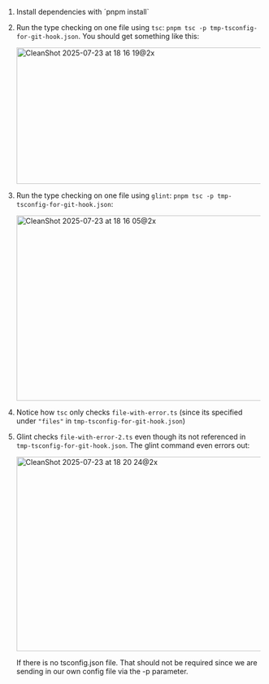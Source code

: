 1. Install dependencies with ´pnpm install`
2. Run the type checking on one file using `tsc`: `pnpm tsc -p tmp-tsconfig-for-git-hook.json`. You should get something like this:
   
   <img width="1268" height="268" alt="CleanShot 2025-07-23 at 18 16 19@2x" src="https://github.com/user-attachments/assets/12b5e7b4-0a57-4a18-a1db-25441895c25f" />
   
4. Run the type checking on one file using `glint`: `pnpm tsc -p tmp-tsconfig-for-git-hook.json`:

   <img width="1304" height="364" alt="CleanShot 2025-07-23 at 18 16 05@2x" src="https://github.com/user-attachments/assets/7948251f-a577-4d3c-af49-18101e529ee8" />

5. Notice how `tsc` only checks `file-with-error.ts` (since its specified under `"files"` in `tmp-tsconfig-for-git-hook.json`)
6. Glint checks `file-with-error-2.ts` even though its not referenced in `tmp-tsconfig-for-git-hook.json`. The glint command even errors out:

   <img width="1248" height="382" alt="CleanShot 2025-07-23 at 18 20 24@2x" src="https://github.com/user-attachments/assets/28131962-f31d-4148-acdc-1cc9711d3176" />

    If there is no tsconfig.json file. That should not be required since we are sending in our own config file via the -p parameter.
